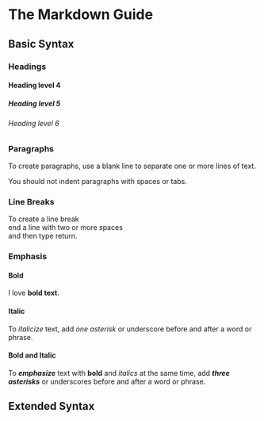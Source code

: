 # The Markdown Guide
## Basic Syntax
### Headings
#### Heading level 4
##### Heading level 5
###### Heading level 6
### Paragraphs
To create paragraphs, use a blank line to separate one or more lines of text.

You should not indent paragraphs with spaces or tabs.
### Line Breaks
To create a line break  
end a line with two or more spaces  
and then type return.
### Emphasis
#### Bold
I love **bold text**.
#### Italic
To *italicize* text, add *one asterisk* or underscore before and after a word or phrase.
#### Bold and Italic
To ***emphasize*** text with **bold** and *italics* at the same time, add ***three asterisks*** or underscores before and after a word or phrase.
## Extended Syntax
